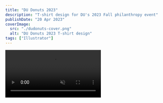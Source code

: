 ```yaml
---
title: "DU Donuts 2023"
description: "T-shirt design for DU's 2023 Fall philanthropy event"
publishDate: "20 Apr 2023"
coverImage:
  src: "./dudonuts-cover.png"
  alt: "DU Donuts 2023 T-shirt design"
tags: ["Illustrator"]
---
```

<div class="w-full">
<video class="mx-auto" autoplay loop muted playsinline>
  <source src="https://f004.backblazeb2.com/file/payne-portfolio/du-donuts.mp4" type="video/mp4" />
  Your browser does not support the video tag.
</video>
</div>
